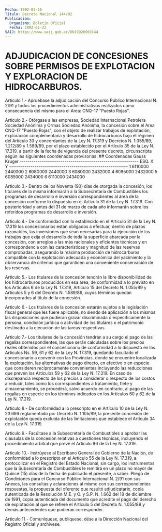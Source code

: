 ```yaml
---
Fecha: 1992-01-16
Título: Decreto Nacional 144/92
Publicación:
  Organismo: Boletín Oficial
  Fecha: 1992-01-22
SAIJ: https://www.saij.gob.ar/DN19920000144
---
```

# ADJUDICACION DE CONCESIONES SOBRE PERMISOS DE EXPLOTACION Y EXPLORACION DE HIDROCARBUROS.

<a id="1"></a>
Artículo  1.-  Apruébase  la adjudicación del Concurso Público Internacional  N. 2/91 y todos los  procedimientos  administrativos realizados  como  consecuencia  del  mismo  para  el  Area:  CNQ-17 "Puesto Rojas".

<a id="2"></a>
Artículo  2.-  Otórgase a las empresas, Sociedad Internacional Petrolera Sociedad Anónima  y  Ormas Sociedad Anónima, la concesión sobre el Area CNQ-17 "Puesto Rojas",  con  el  objeto  de  realizar trabajos  de  explotación,  exploración complementaria y desarrollo de hidrocarburos bajo el régimen  del Artículo 30 y concordantes de la Ley N. 17.319 y Decretos N. 1.055/89,  1.212/89  y 1.589/89, por el  plazo  establecido  por el Artículo 35 de la Ley N.  17.319,  a partir de la fecha de vigencia  del presente decreto, circunscripta según las siguientes coordenadas provisorias. ##                  Coordenadas Gauss Kruger -------------------------------------------------------------  ESQ.                 X                         Y -------------------------------------------------------------   1                6110000                   2440000   2                6080000                   2440000   3                6080000                   2432000   4                6085000                   2432000   5                6085000                   2434000   6                6110000                     2434000

<a id="3"></a>
Artículo  3.-  Dentro  de los Noventa (90) días de otorgada la concesión, los titulares de la  misma informarán a la Subsecretaría de Combustibles los programas de desarrollo e inversión correspondientes al área de la concesión  conforme  lo dispuesto en el Artículo 31 de la Ley N. 17.319. Con posterioridad  y  antes del 31  de  marzo  de cada año informarán sobre los referidos programas de desarrollo e inversión.

<a id="4"></a>
Artículo  4.- De conformidad con lo establecido en el Artículo 31  de  la Ley N.  17.319  los  concesionarios  están  obligados  a efectuar,  dentro  de  plazos  razonables, las inversiones que sean necesarias  para  la  ejecución  de   los  trabajos  que  exija  el desarrollo de toda la superficie abarcada  por  la  concesión,  con arreglos    a  las  más  racionales  y  eficientes  técnicas  y  en correspondencia  con las características y magnitud de las reservas comprobadas,  asegurando  la  máxima  producción  de  hidrocarburos compatible con  la  explotación adecuada y económica del yacimiento y  la  observancia  de criterios  que  garanticen  una  conveniente conservación de las reservas.

<a id="5"></a>
Artículo  5.-  Los  titulares de la concesión tendrán la libre disponibilidad de los hidrocarburos  producidos  en  esa  área,  de conformidad  a  lo previsto en los Artículos 6 de la Ley N. 17.319, Artículo 15 del Decreto  N.  1.055/89 y Artículos 5 y 6 del Decreto N. 1.589/89, cuyos términos quedan  incorporados  al  título  de la concesión.

<a id="6"></a>
Artículo 6.- Los titulares de la concesión estarán sujetos a la legislación  fiscal  general  que les fuere aplicable, no siendo de aplicación  a  los  mismos las disposiciones  que  pudieran  gravar discriminada o específicamente  la  persona,  condición  jurídica o actividad   de  los  titulares  o  el  patrimonio  destinado  a  la ejecución de  las tareas respectivas.

<a id="7"></a>
Artículo  7.- Los titulares de la concesión tendrán a su cargo el pago de las regalías  correspondientes, las que serán calculadas sobre  los  precios  reales  obtenidos   por  el  concesionario  de conformidad a lo dispuesto en los Artículos  Ns.  59, 61 y 62 de la Ley N. 17.319, quedando facultado el concesionario  a  convenir con las  Provincias, donde se encuentre localizada la explotación,  las alternativas  de  pago  directo,  en  efectivo  o  en  especie  que consideren  recíprocamente  convenientes incluyendo las reducciones que prevén los Artículos 59 y  62  de  la Ley N. 17.319. En caso de discrepancia  respecto de los precios a considerar  o  respecto  de los costos a reducir, tales como los correspondientes a tratamiento, flete  y  almacenamiento,  se procederá, salvo acuerdo en contrario, al pago de las regalías en  especie  en  los términos indicados en los Artículos 60 y 62 de la Ley N. 17.319.

<a id="8"></a>
Artículo  8.- De conformidad a lo prescripto en el Artículo 10 de  la Ley N. 23.696  reglamentado  por  Decreto  N.  1.105/89,  la presente concesión de explotación queda excluida de las limitaciones  que  establece  el  Artículo  34 de la Ley N. 17.319.

<a id="9"></a>
Artículo  9.-  Facúltase  a la Subsecretaría de Combustibles a aprobar  las  cláusulas  de  la concesión  relativas  a  cuestiones técnicas,  incluyendo  el  procedimiento   arbitral  que  prevé  el Artículo 86 de la Ley N. 17.319.

<a id="10"></a>
Artículo 10.- Instrúyese al Escribano General de Gobierno de la Nación,  de conformidad a lo prescripto en el Artículo 55 de la Ley N. 17.319,  a  protocolizar en el Registro del Estado Nacional, sin cargo, los instrumentos  que  la  Subsecretaría  de Combustibles le remitirá en un plazo no mayor de Quince (15) días  de  la  fecha de publicado  el  presente,  a  saber:  Pliego  de Condiciones para el Concurso  Público  Internacional  N.  2/91  con  sus   Anexos,  las consultas    y  aclaraciones  al  mismo  con  sus  correspondientes respuestas, la  propuesta  del  oferente que resultó adjudicatario, copia autenticada de la Resolución  M.E.  y  O. y S.P. N. 1.662 del 18  de  diciembre  de  1991,  copia autenticada del  documento  que acredite el pago del derecho de  explotación  al  que se refiere el Artículo  5  del  Decreto  N.  1.055/89  y  demás antecedentes  que pudieran corresponder.

<a id="11"></a>
Artículo  11.-  Comuníquese,  publíquese,  dése a la Dirección Nacional del Registro Oficial y archívese.